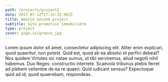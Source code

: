 ```yaml
---
path: /projects/project2
date: 2017-07-12T17:12:33.962Z
title: Amazin second project
subtitle: Site promotion immobilière
type: project
cover: yago.io/greece.jpg
---
```


Lorem ipsum dolor sit amet, consectetur adipiscing elit. Aliter enim explicari, quod quaeritur, non potest. Quid est, quod ab ea absolvi et perfici debeat? Nos quidem Virtutes sic natae sumus, ut tibi serviremus, aliud negotii nihil habemus. Duo Reges: constructio interrete. Scaevola tribunus plebis ferret ad plebem vellentne de ea re quaeri. Quid iudicant sensus? Expectoque quid ad id, quod quaerebam, respondeas.